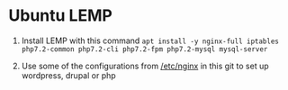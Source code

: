 # Ubuntu LEMP

1. Install LEMP with this command
```apt install -y nginx-full iptables php7.2-common php7.2-cli php7.2-fpm php7.2-mysql mysql-server```

2. Use some of the configurations from [/etc/nginx](https://github.com/Nexination/configuration-collection/tree/master/etc/nginx) in this git to set up wordpress, drupal or php
